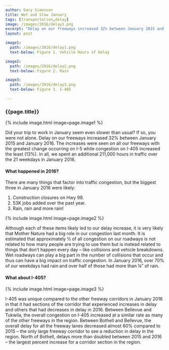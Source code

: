 ```yaml
---
author: Gary Simonson
title: Wet and Slow January
tags: [transportation,delay]
image: /images/2016/delay1.png
excerpt: "Delay on our freeways increased 32% between January 2015 and January 2016."
layout: post

image1:
  path: /images/2016/delay1.png
  text-below: Figure 1. Vehicle Hours of Delay

image2:
  path: /images/2016/delay2.png
  text-below: Figure 2. Rain

image3:
  path: /images/2016/delay3.png
  text-below: Figure 3. I-405

---
```


### {{page.title}}

{% include image.html image=page.image1 %}

Did your trip to work in January seem even slower than usual? If so, you were not alone. Delay on our freeways increased 32% between January 2015 and January 2016. The increases were seen on all our freeways with the greatest change occurring on I-5 while congestion on I-405 increased the least (13%). In all, we spent an additional 211,000 hours in traffic over the 21 weekdays in January 2016.

#### What happened in 2016?

There are many things that factor into traffic congestion, but the biggest three in January 2016 were likely:

1. Construction closures on Hwy 99.
2. 53K jobs added over the past year.
3. Rain, rain and more rain!

{% include image.html image=page.image2 %}

Although each of these items likely led to our delay increase, it is very likely that Mother Nature had a big role in our congestion last month. It is estimated that approximately ½ of all congestion on our roadways is not related to how many people are trying to use them but is instead related to things that don’t happen every day – like collisions and vehicle breakdowns. Wet roadways can play a big part in the number of collisions that occur and thus can have a big impact on traffic congestion. In January 2016, over 70% of our weekdays had rain and over half of those had more than ¼” of rain.

#### What about I-405?

{% include image.html image=page.image3 %}

I-405 was unique compared to the other freeway corridors in January 2016 in that it had sections of the corridor that experienced increases in delay and others that had decreases in delay in 2016. Between Bellevue and Tukwila, the overall congestion on I-405 increased at a similar rate as many of the other freeways in the region. Between Bothell and Bellevue, the overall delay for all the freeway lanes decreased almost 60% compared to 2015 – the only large freeway corridor to see a reduction in delay in the region. North of Bothell, delays more than doubled between 2015 and 2016 – the largest percent increase for a corridor section in the region.
